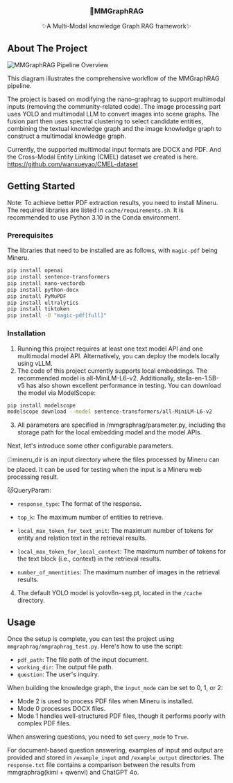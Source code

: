<!-- PROJECT LOGO -->
<h3 align="center">🎉MMGraphRAG</h3>

  <p align="center">
    ✨A Multi-Modal knowledge Graph RAG framework✨
  </p>
</div>


<!-- ABOUT THE PROJECT -->
## About The Project

![MMGraphRAG Pipeline Overview](https://github.com/wanxueyao/MMGraphRAG/blob/main/fig1.png)

This diagram illustrates the comprehensive workflow of the MMGraphRAG pipeline.

The project is based on modifying the nano-graphrag to support multimodal inputs (removing the community-related code). The image processing part uses YOLO and multimodal LLM to convert images into scene graphs. The fusion part then uses spectral clustering to select candidate entities, combining the textual knowledge graph and the image knowledge graph to construct a multimodal knowledge graph.

Currently, the supported multimodal input formats are DOCX and PDF.
And the Cross-Modal Entity Linking (CMEL) dataset we created is here.
https://github.com/wanxueyao/CMEL-dataset

<!-- GETTING STARTED -->
## Getting Started

Note: To achieve better PDF extraction results, you need to install Mineru. The required libraries are listed in `cache/requirements.sh`. It is recommended to use Python 3.10 in the Conda environment.

### Prerequisites

The libraries that need to be installed are as follows, with `magic-pdf` being Mineru.
```sh
pip install openai
pip install sentence-transformers
pip install nano-vectordb
pip install python-docx
pip install PyMuPDF
pip install ultralytics
pip install tiktoken
pip install -U "magic-pdf[full]"
```

### Installation

1. Running this project requires at least one text model API and one multimodal model API. Alternatively, you can deploy the models locally using vLLM.
2. The code of this project currently supports local embeddings. The recommended model is all-MiniLM-L6-v2. Additionally, stella-en-1.5B-v5 has also shown excellent performance in testing. You can download the model via ModelScope:
```sh
pip install modelscope
modelscope download --model sentence-transformers/all-MiniLM-L6-v2
```
3. All parameters are specified in /mmgraphrag/parameter.py, including the storage path for the local embedding model and the model APIs.

Next, let's introduce some other configurable parameters.

⚾mineru_dir is an input directory where the files processed by Mineru can be placed. It can be used for testing when the input is a Mineru web processing result.

🐱QueryParam:

- `response_type`: The format of the response.

- `top_k`: The maximum number of entities to retrieve.

- `local_max_token_for_text_unit`: The maximum number of tokens for entity and relation text in the retrieval results.

- `local_max_token_for_local_context`: The maximum number of tokens for the text block (i.e., context) in the retrieval results.

- `number_of_mmentities`: The maximum number of images in the retrieval results.

4. The default YOLO model is yolov8n-seg.pt, located in the `/cache` directory.

<!-- USAGE EXAMPLES -->
## Usage

Once the setup is complete, you can test the project using `mmgraphrag/mmgraphrag_test.py`. Here's how to use the script:

- `pdf_path`: The file path of the input document.
- `working_dir`: The output file path.
- `question`: The user's inquiry.

When building the knowledge graph, the `input_mode` can be set to 0, 1, or 2:
- Mode 2 is used to process PDF files when Mineru is installed.
- Mode 0 processes DOCX files.
- Mode 1 handles well-structured PDF files, though it performs poorly with complex PDF files.

When answering questions, you need to set `query_mode` to `True`.

For document-based question answering, examples of input and output are provided and stored in `/example_input` and `/example_output` directories. The `response.txt` file contains a comparison between the results from mmgraphrag(kimi + qwenvl) and ChatGPT 4o.
